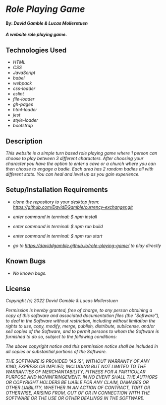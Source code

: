 # _Role Playing Game_

#### By: _**David Gamble & Lucas Mollerstuen**_

#### _A website role playing game._

## Technologies Used

* _HTML_
* _CSS_
* _JavaScript_
* _babel_
* _webpack_
* _css-loader_
* _eslint_
* _file-loader_
* _gh-pages_
* _html-loader_
* _jest_
* _style-loader_
* _bootstrap_

## Description

_This website is a simple turn based role playing game where 1 person can choose to play between 3 different characters.  After choosing your character you have the option to enter a cave or a church where you can then choose to engage a badie.  Each area has 2 random badies all with different stats.  You can heal and level up as you gain experience._

## Setup/Installation Requirements

* _clone the repository to your desktop from: https://github.com/DavidDGamble/currency-exchanger.git_
* _enter command in terminal: $ npm install_
* _enter command in terminal: $ npm run build_
* _enter command in terminal: $ npm run start_

* _go to https://daviddgamble.github.io/role-playing-game/ to play directly_

## Known Bugs

* _No known bugs._

## License

_Copyright (c) 2022 David Gamble & Lucas Mollerstuen_

_Permission is hereby granted, free of charge, to any person obtaining a copy of this software and associated documentation files (the "Software"), to deal in the Software without restriction, including without limitation the rights to use, copy, modify, merge, publish, distribute, sublicense, and/or sell copies of the Software, and to permit persons to whom the Software is furnished to do so, subject to the following conditions:_

_The above copyright notice and this permission notice shall be included in all copies or substantial portions of the Software._

_THE SOFTWARE IS PROVIDED "AS IS", WITHOUT WARRANTY OF ANY KIND, EXPRESS OR IMPLIED, INCLUDING BUT NOT LIMITED TO THE WARRANTIES OF MERCHANTABILITY, FITNESS FOR A PARTICULAR PURPOSE AND NONINFRINGEMENT. IN NO EVENT SHALL THE AUTHORS OR COPYRIGHT HOLDERS BE LIABLE FOR ANY CLAIM, DAMAGES OR OTHER LIABILITY, WHETHER IN AN ACTION OF CONTRACT, TORT OR OTHERWISE, ARISING FROM, OUT OF OR IN CONNECTION WITH THE SOFTWARE OR THE USE OR OTHER DEALINGS IN THE SOFTWARE._
